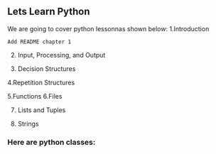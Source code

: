 
## Lets Learn Python

We are going to cover python lessonnas shown below:
  1.Introduction
  
	Add README chapter 1
 
2. Input, Processing, and Output
 
3. Decision Structures
 
4.Repetition Structures
 
5.Functions
6.Files
 
7. Lists and Tuples
 
8. Strings
### Here are python classes:
